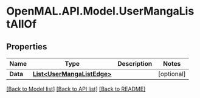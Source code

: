 # OpenMAL.API.Model.UserMangaListAllOf
## Properties

Name | Type | Description | Notes
------------ | ------------- | ------------- | -------------
**Data** | [**List&lt;UserMangaListEdge&gt;**](UserMangaListEdge.md) |  | [optional] 

[[Back to Model list]](../README.md#documentation-for-models) [[Back to API list]](../README.md#documentation-for-api-endpoints) [[Back to README]](../README.md)

